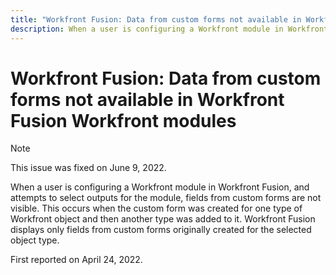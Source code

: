 ```yaml
---
title: "Workfront Fusion: Data from custom forms not available in Workfront Fusion Workfront modules"
description: When a user is configuring a Workfront module in Workfront Fusion, and attempts to select outputs for the module, fields from custom forms are not visible.
---
```


# Workfront Fusion: Data from custom forms not available in Workfront Fusion Workfront modules

>[!NOTE]
>
>This issue was fixed on June 9, 2022.

When a user is configuring a Workfront module in Workfront Fusion, and attempts to select outputs for the module, fields from custom forms are not visible. This occurs when the custom form was created for one type of Workfront object and then another type was added to it. Workfront Fusion displays only fields from custom forms originally created for the selected object type.

First reported on April 24, 2022.